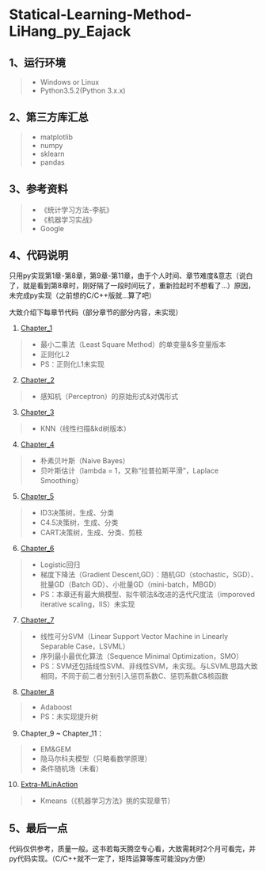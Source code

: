# Statical-Learning-Method-LiHang_py_Eajack

## 1、运行环境
> * Windows or Linux
> * Python3.5.2(Python 3.x.x)

## 2、第三方库汇总
> * matplotlib
> * numpy
> * sklearn
>* pandas

## 3、参考资料
> * 《统计学习方法-李航》
> * 《机器学习实战》
> * Google

## 4、代码说明
只用py实现第1章-第8章，第9章-第11章，由于个人时间、章节难度&意志（说白了，就是看到第8章时，刚好隔了一段时间玩了，重新捡起时不想看了…）原因，未完成py实现（之前想的C/C++版就…算了吧）

大致介绍下每章节代码（部分章节的部分内容，未实现）

1. [Chapter_1](https://github.com/Eajack/Statical-Learning-Method-LiHang_py_Eajack/tree/master/Chapter_1)
>* 最小二乘法（Least Square Method）的单变量&多变量版本
>* 正则化L2
>* PS：正则化L1未实现
2. [Chapter_2](https://github.com/Eajack/Statical-Learning-Method-LiHang_py_Eajack/tree/master/Chapter_2)
>* 感知机（Perceptron）的原始形式&对偶形式
3. [Chapter_3](https://github.com/Eajack/Statical-Learning-Method-LiHang_py_Eajack/tree/master/Chapter_3)
>* KNN（线性扫描&kd树版本）
4. [Chapter_4](https://github.com/Eajack/Statical-Learning-Method-LiHang_py_Eajack/tree/master/Chapter_4)
>* 朴素贝叶斯（Naive Bayes）
>* 贝叶斯估计（lambda = 1，又称“拉普拉斯平滑”，Laplace Smoothing）
5. [Chapter_5](https://github.com/Eajack/Statical-Learning-Method-LiHang_py_Eajack/tree/master/Chapter_5)
>* ID3决策树，生成、分类
>* C4.5决策树，生成、分类
>* CART决策树，生成、分类、剪枝
6. [Chapter_6](https://github.com/Eajack/Statical-Learning-Method-LiHang_py_Eajack/tree/master/Chapter_6)
>* Logistic回归
>* 梯度下降法（Gradient Descent,GD）：随机GD（stochastic，SGD）、批量GD（Batch GD）、小批量GD（mini-batch，MBGD）
>* PS：本章还有最大熵模型、拟牛顿法&改进的迭代尺度法（imporoved iterative scaling，IIS）未实现
7. [Chapter_7](https://github.com/Eajack/Statical-Learning-Method-LiHang_py_Eajack/tree/master/Chapter_7)
>* 线性可分SVM（Linear Support Vector Machine in Linearly Separable Case，LSVML）
>* 序列最小最优化算法（Sequence Minimal Optimization，SMO）
>* PS：SVM还包括线性SVM、非线性SVM，未实现。与LSVML思路大致相同，不同于前二者分别引入惩罚系数C、惩罚系数C&核函数
8. [Chapter_8](https://github.com/Eajack/Statical-Learning-Method-LiHang_py_Eajack/tree/master/Chapter_8)
>* Adaboost
>* PS：未实现提升树
9. Chapter_9 ~ Chapter_11：
>* EM&GEM
>* 隐马尔科夫模型（只略看数学原理）
>* 条件随机场（未看）
10. [Extra-MLinAction](https://github.com/Eajack/Statical-Learning-Method-LiHang_py_Eajack/tree/master/Extra-MLinAction)
>* Kmeans（《机器学习方法》挑的实现章节）

## 5、最后一点
代码仅供参考，质量一般。这书若每天腾空专心看，大致需耗时2个月可看完，并py代码实现。（C/C++就不一定了，矩阵运算等库可能没py方便）

